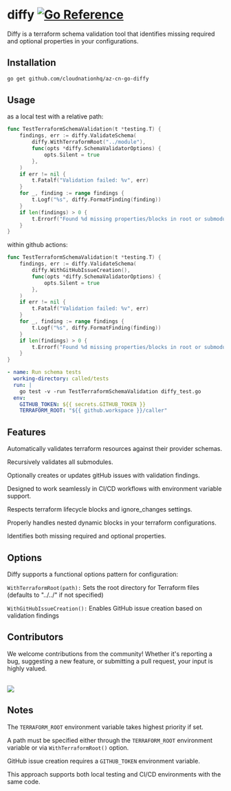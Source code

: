 # diffy [![Go Reference](https://pkg.go.dev/badge/github.com/cloudnationhq/az-cn-go-diffy.svg)](https://pkg.go.dev/github.com/cloudnation/az-cn-go-diffy)

Diffy is a terraform schema validation tool that identifies missing required and optional properties in your configurations.

## Installation

```zsh
go get github.com/cloudnationhq/az-cn-go-diffy
```

## Usage

as a local test with a relative path:

```go
func TestTerraformSchemaValidation(t *testing.T) {
	findings, err := diffy.ValidateSchema(
		diffy.WithTerraformRoot("../module"),
		func(opts *diffy.SchemaValidatorOptions) {
			opts.Silent = true
		},
	)
	if err != nil {
		t.Fatalf("Validation failed: %v", err)
	}
	for _, finding := range findings {
		t.Logf("%s", diffy.FormatFinding(finding))
	}
	if len(findings) > 0 {
		t.Errorf("Found %d missing properties/blocks in root or submodules. See logs above.", len(findings))
	}
}
```

within github actions:

```go
func TestTerraformSchemaValidation(t *testing.T) {
	findings, err := diffy.ValidateSchema(
		diffy.WithGitHubIssueCreation(),
		func(opts *diffy.SchemaValidatorOptions) {
			opts.Silent = true
		},
	)
	if err != nil {
		t.Fatalf("Validation failed: %v", err)
	}
	for _, finding := range findings {
		t.Logf("%s", diffy.FormatFinding(finding))
	}
	if len(findings) > 0 {
		t.Errorf("Found %d missing properties/blocks in root or submodules. See logs above.", len(findings))
	}
}
```

```yaml
- name: Run schema tests
  working-directory: called/tests
  run: |
    go test -v -run TestTerraformSchemaValidation diffy_test.go
  env:
    GITHUB_TOKEN: ${{ secrets.GITHUB_TOKEN }}
    TERRAFORM_ROOT: "${{ github.workspace }}/caller"
```

## Features

Automatically validates terraform resources against their provider schemas.

Recursively validates all submodules.

Optionally creates or updates gitHub issues with validation findings.

Designed to work seamlessly in CI/CD workflows with environment variable support.

Respects terraform lifecycle blocks and ignore_changes settings.

Properly handles nested dynamic blocks in your terraform configurations.

Identifies both missing required and optional properties.

## Options

Diffy supports a functional options pattern for configuration:

`WithTerraformRoot(path):` Sets the root directory for Terraform files (defaults to "../../" if not specified)

`WithGitHubIssueCreation():` Enables GitHub issue creation based on validation findings

## Contributors

We welcome contributions from the community! Whether it's reporting a bug, suggesting a new feature, or submitting a pull request, your input is highly valued. <br><br>

<a href="https://github.com/cloudnationhq/az-cn-go-diffy/graphs/contributors">
  <img src="https://contrib.rocks/image?repo=cloudnationhq/az-cn-go-diffy" />
</a>

## Notes

The `TERRAFORM_ROOT` environment variable takes highest priority if set.

A path must be specified either through the `TERRAFORM_ROOT` environment variable or via `WithTerraformRoot()` option.

GitHub issue creation requires a `GITHUB_TOKEN` environment variable.

This approach supports both local testing and CI/CD environments with the same code.
